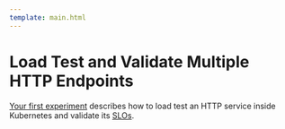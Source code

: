 ```yaml
---
template: main.html
---
```


# Load Test and Validate Multiple HTTP Endpoints

[Your first experiment](../getting-started/your-first-experiment.md) describes how to load test an HTTP service inside Kubernetes and validate its [SLOs](../getting-started/concepts.md#service-level-objectives).